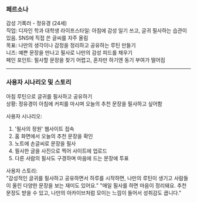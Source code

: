 ### 페르소나  
감성 기록러 - 정유경 (24세)  
직업: 디자인 학과 대학생
라이프스타일: 아침에 감성 일기 쓰고, 글귀 필사하는 습관이 있음. SNS에 직접 쓴 글씨를 자주 올림  
목표: 나만의 생각이나 감정을 정리하고 공유하는 루틴 만들기  
니즈: 예쁜 문장을 만나고 필사로 나만의 감성 피드를 채우기  
페인 포인트: 필사할 문장을 찾기 어렵고, 혼자만 하기엔 동기 부여가 떨어짐  

--- 
### 사용자 시나리오 및 스토리  
아침 루틴으로 글귀를 필사하고 공유하기  
상황: 정유경이 아침에 커피를 마시며 오늘의 추천 문장을 필사하고 싶어함  

사용자 시나리오:  
1. '필사의 정원' 웹사이트 접속  
2. 홈 화면에서 오늘의 추천 문장을 확인  
3. 노트에 손글씨로 문장을 필사  
4. 필사한 글을 사진으로 찍어 사이트에 업로드  
5. 다른 사람의 필사도 구경하며 마음에 드는 문장에 투표  

사용자 스토리:  
"감성적인 글귀를 필사하고 공유하면서 하루를 시작하면, 나만의 루틴이 생기고 사람들이 올린 다양한 문장을 보는 재미도 있어요."
"매일 필사를 하면 마음이 정리돼요. 추천 문장도 받을 수 있고, 나만의 아카이브처럼 모이는 느낌이 들어서 성취감도 큽니다."
